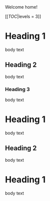 Welcome home!

[[_TOC_|levels = 3]]

# Heading 1

body text

## Heading 2
body text

### Heading 3
body text

# Heading 1
body text
## Heading 2

body text

# Heading 1

body text